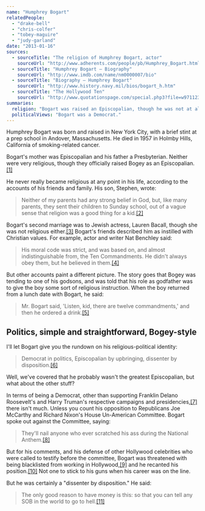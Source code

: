 ```yaml
---
name: "Humphrey Bogart"
relatedPeople:
  - "drake-bell"
  - "chris-colfer"
  - "tobey-maguire"
  - "judy-garland"
date: "2013-01-16"
sources:
  - sourceTitle: "The religion of Humphrey Bogart, actor"
    sourceUrl: "http://www.adherents.com/people/pb/Humphrey_Bogart.html"
  - sourceTitle: "Humphrey Bogart – Biography"
    sourceUrl: "http://www.imdb.com/name/nm0000007/bio"
  - sourceTitle: "Biography – Humphrey Bogart"
    sourceUrl: "http://www.history.navy.mil/bios/bogart_h.htm"
  - sourceTitle: "The Hollywood Ten"
    sourceUrl: "http://www.quotationspage.com/special.php3?file=w971123"
summaries:
  religion: "Bogart was raised an Episcopalian, though he was not at all religious."
  politicalViews: "Bogart was a Democrat."
---
```


Humphrey Bogart was born and raised in New York City, with a brief stint at a prep school in Andover, Massachusetts. He died in 1957 in Holmby Hills, California of smoking-related cancer.

Bogart's mother was Episcopalian and his father a Presbyterian. Neither were very religious, though they officially raised Bogey as an Episcopalian.<a class="source-citation" href="#http%3A%2F%2Fwww.adherents.com%2Fpeople%2Fpb%2FHumphrey_Bogart.html" title="The religion of Humphrey Bogart, actor">[1]</a>

He never really became religious at any point in his life, according to the accounts of his friends and family. His son, Stephen, wrote:

>Neither of my parents had any strong belief in God, but, like many parents, they sent their children to Sunday school, out of a vague sense that religion was a good thing for a kid.<a class="source-citation" href="#http%3A%2F%2Fwww.adherents.com%2Fpeople%2Fpb%2FHumphrey_Bogart.html" title="The religion of Humphrey Bogart, actor">[2]</a>

Bogart's second marriage was to Jewish actress, Lauren Bacall, though she was not religious either.<a class="source-citation" href="#http%3A%2F%2Fwww.adherents.com%2Fpeople%2Fpb%2FHumphrey_Bogart.html" title="The religion of Humphrey Bogart, actor">[3]</a> Bogart's friends described him as instilled with Christian values. For example, actor and writer Nat Benchley said:

>His moral code was strict, and was based on, and almost indistinguishable from, the Ten Commandments. He didn't always obey them, but he believed in them.<a class="source-citation" href="#http%3A%2F%2Fwww.adherents.com%2Fpeople%2Fpb%2FHumphrey_Bogart.html" title="The religion of Humphrey Bogart, actor">[4]</a>

But other accounts paint a different picture. The story goes that Bogey was tending to one of his godsons, and was told that his role as godfather was to give the boy some sort of religious instruction. When the boy returned from a lunch date with Bogart, he said:

>Mr. Bogart said, 'Listen, kid, there are twelve commandments,' and then he ordered a drink.<a class="source-citation" href="#http%3A%2F%2Fwww.adherents.com%2Fpeople%2Fpb%2FHumphrey_Bogart.html" title="The religion of Humphrey Bogart, actor">[5]</a>

## 

## Politics, simple and straightforward, Bogey-style

I'll let Bogart give you the rundown on his religious-political identity:

>Democrat in politics, Episcopalian by upbringing, dissenter by disposition.<a class="source-citation" href="#http%3A%2F%2Fwww.imdb.com%2Fname%2Fnm0000007%2Fbio" title="Humphrey Bogart – Biography">[6]</a>

Well, we've covered that he probably wasn't the greatest Episcopalian, but what about the other stuff?

In terms of being a Democrat, other than supporting Franklin Delano Roosevelt's and Harry Truman's respective campaigns and presidencies,<a class="source-citation" href="#http%3A%2F%2Fwww.history.navy.mil%2Fbios%2Fbogart_h.htm" title="Biography – Humphrey Bogart">[7]</a> there isn't much. Unless you count his opposition to Republicans Joe McCarthy and Richard Nixon's House Un-American Committee. Bogart spoke out against the Committee, saying:

>They'll nail anyone who ever scratched his ass during the National Anthem.<a class="source-citation" href="#http%3A%2F%2Fwww.imdb.com%2Fname%2Fnm0000007%2Fbio" title="Humphrey Bogart – Biography">[8]</a>

But for his comments, and his defense of other Hollywood celebrities who were called to testify before the committee, Bogart was threatened with being blacklisted from working in Hollywood,<a class="source-citation" href="#http%3A%2F%2Fwww.quotationspage.com%2Fspecial.php3%3Ffile%3Dw971123" title="The Hollywood Ten">[9]</a> and he recanted his position.<a class="source-citation" href="#http%3A%2F%2Fwww.history.navy.mil%2Fbios%2Fbogart_h.htm" title="Biography – Humphrey Bogart">[10]</a> Not one to stick to his guns when his career was on the line.

But he was certainly a "dissenter by disposition." He said:

>The only good reason to have money is this: so that you can tell any SOB in the world to go to hell.<a class="source-citation" href="#http%3A%2F%2Fwww.imdb.com%2Fname%2Fnm0000007%2Fbio" title="Humphrey Bogart – Biography">[11]</a>